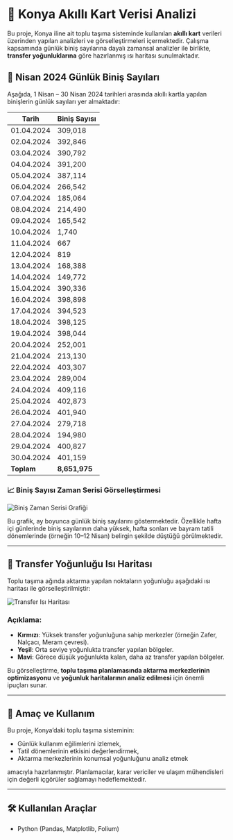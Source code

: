 # 🚌 Konya Akıllı Kart Verisi Analizi

Bu proje, Konya iline ait toplu taşıma sisteminde kullanılan **akıllı kart** verileri üzerinden yapılan analizleri ve görselleştirmeleri içermektedir. Çalışma kapsamında günlük biniş sayılarına dayalı zamansal analizler ile birlikte, **transfer yoğunluklarına** göre hazırlanmış ısı haritası sunulmaktadır.

## 📅 Nisan 2024 Günlük Biniş Sayıları

Aşağıda, 1 Nisan – 30 Nisan 2024 tarihleri arasında akıllı kartla yapılan binişlerin günlük sayıları yer almaktadır:

| Tarih       | Biniş Sayısı |
|-------------|--------------|
| 01.04.2024  | 309,018      |
| 02.04.2024  | 392,846      |
| 03.04.2024  | 390,792      |
| 04.04.2024  | 391,200      |
| 05.04.2024  | 387,114      |
| 06.04.2024  | 266,542      |
| 07.04.2024  | 185,064      |
| 08.04.2024  | 214,490      |
| 09.04.2024  | 165,542      |
| 10.04.2024  | 1,740        |
| 11.04.2024  | 667          |
| 12.04.2024  | 819          |
| 13.04.2024  | 168,388      |
| 14.04.2024  | 149,772      |
| 15.04.2024  | 390,336      |
| 16.04.2024  | 398,898      |
| 17.04.2024  | 394,523      |
| 18.04.2024  | 398,125      |
| 19.04.2024  | 398,044      |
| 20.04.2024  | 252,001      |
| 21.04.2024  | 213,130      |
| 22.04.2024  | 403,307      |
| 23.04.2024  | 289,004      |
| 24.04.2024  | 409,116      |
| 25.04.2024  | 402,873      |
| 26.04.2024  | 401,940      |
| 27.04.2024  | 279,718      |
| 28.04.2024  | 194,980      |
| 29.04.2024  | 400,827      |
| 30.04.2024  | 401,159      |
| **Toplam**  | **8,651,975** |

### 📈 Biniş Sayısı Zaman Serisi Görselleştirmesi

![Biniş Zaman Serisi Grafiği](fd399ec2-6b04-448e-ae74-a06148c48f5f.png)

Bu grafik, ay boyunca günlük biniş sayılarını göstermektedir. Özellikle hafta içi günlerinde biniş sayılarının daha yüksek, hafta sonları ve bayram tatili dönemlerinde (örneğin 10–12 Nisan) belirgin şekilde düştüğü görülmektedir.

---

## 🔁 Transfer Yoğunluğu Isı Haritası

Toplu taşıma ağında aktarma yapılan noktaların yoğunluğu aşağıdaki ısı haritası ile görselleştirilmiştir:

![Transfer Isı Haritası](1f1ab3f7-2591-499c-9932-38bbe8bcd055.png)

### Açıklama:

- **Kırmızı**: Yüksek transfer yoğunluğuna sahip merkezler (örneğin Zafer, Nalçacı, Meram çevresi).
- **Yeşil**: Orta seviye yoğunlukta transfer yapılan bölgeler.
- **Mavi**: Görece düşük yoğunlukta kalan, daha az transfer yapılan bölgeler.

Bu görselleştirme, **toplu taşıma planlamasında aktarma merkezlerinin optimizasyonu** ve **yoğunluk haritalarının analiz edilmesi** için önemli ipuçları sunar.

---

## 📌 Amaç ve Kullanım

Bu proje, Konya’daki toplu taşıma sisteminin:
- Günlük kullanım eğilimlerini izlemek,
- Tatil dönemlerinin etkisini değerlendirmek,
- Aktarma merkezlerinin konumsal yoğunluğunu analiz etmek

amacıyla hazırlanmıştır. Planlamacılar, karar vericiler ve ulaşım mühendisleri için değerli içgörüler sağlamayı hedeflemektedir.

---

## 🛠️ Kullanılan Araçlar

- Python (Pandas, Matplotlib, Folium)

